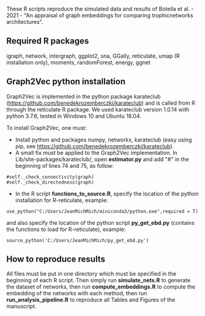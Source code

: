 These R scripts reproduce the simulated data and results of Botella et al. - 2021 - "An appraisal of graph embeddings for comparing trophicnetworks architectures".

## Required R packages

igraph, network, intergraph, ggplot2, sna, GGally, reticulate, umap (R installation only), moments, randomForest, energy, ggnet

## Graph2Vec python installation

Graph2Vec is implemented in the python package karateclub (https://github.com/benedekrozemberczki/karateclub) and is called from R through the reticulate R package. We used karateclub version 1.0.14 with python 3.7.6, tested in Windows 10 and Ubuntu 18.04.

To install Graph2Vec, one must:
- Install python and packages numpy, networkx, karateclub (easy using pip, see https://github.com/benedekrozemberczki/karateclub).
- A small fix must be applied to the Graph2Vec implementation. In Lib/site-packages/karateclub/, open **estimator.py** and add "#" in the beginning of lines 74 and 75, as follow:
```
#self._check_connectivity(graph)
#self._check_directedness(graph)
```
- In the R script **functions_to_source.R**, specify the location of the python installation for R-reticulate, example:
```
use_python("C:/Users/JeanMichMich/miniconda3/python.exe",required = T)
```
and also specify the location of the python script **py_get_ebd.py** (contains the functions to load for R-reticulate), example:
```
source_python('C:/Users/JeanMichMich/py_get_ebd.py')
```

## How to reproduce results

All files must be put in one directory which must be specified in the beginning of each R script. Then simply run **simulate_nets.R** to generate the dataset of networks, then run **compute_embeddings.R** to compute the embedding of the networks with each method, then run **run_analysis_pipeline.R** to reproduce all Tables and Figures of the manuscript.
